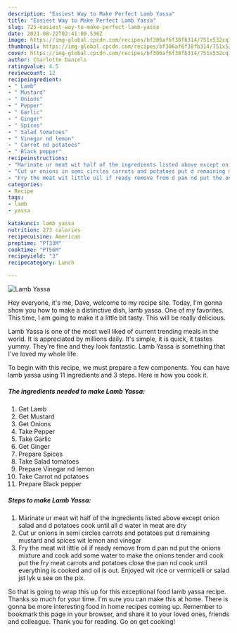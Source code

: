 ```yaml
---
description: "Easiest Way to Make Perfect Lamb Yassa"
title: "Easiest Way to Make Perfect Lamb Yassa"
slug: 725-easiest-way-to-make-perfect-lamb-yassa
date: 2021-08-22T02:41:00.536Z
image: https://img-global.cpcdn.com/recipes/bf306af6f38fb314/751x532cq70/lamb-yassa-recipe-main-photo.jpg
thumbnail: https://img-global.cpcdn.com/recipes/bf306af6f38fb314/751x532cq70/lamb-yassa-recipe-main-photo.jpg
cover: https://img-global.cpcdn.com/recipes/bf306af6f38fb314/751x532cq70/lamb-yassa-recipe-main-photo.jpg
author: Charlotte Daniels
ratingvalue: 4.5
reviewcount: 12
recipeingredient:
- " Lamb"
- " Mustard"
- " Onions"
- " Pepper"
- " Garlic"
- " Ginger"
- " Spices"
- " Salad tomatoes"
- " Vinegar nd lemon"
- " Carrot nd potatoes"
- " Black pepper"
recipeinstructions:
- "Marinate ur meat wit half of the ingredients listed above except onion salad and d potatoes cook until all d water in meat are dry"
- "Cut ur onions in semi circles carrots and potatoes put d remaining mustard and spices wit lemon and vinegar"
- "Fry the meat wit little oil if ready remove from d pan nd put the onions mixture and cook add some water to make the onions tender and cook put the fry meat carrots and potatoes close the pan nd cook until everything is cooked and oil is out. Enjoyed wit rice or vermicelli or salad jst lyk u see on the pix."
categories:
- Recipe
tags:
- lamb
- yassa

katakunci: lamb yassa 
nutrition: 273 calories
recipecuisine: American
preptime: "PT33M"
cooktime: "PT56M"
recipeyield: "3"
recipecategory: Lunch

---
```



![Lamb Yassa](https://img-global.cpcdn.com/recipes/bf306af6f38fb314/751x532cq70/lamb-yassa-recipe-main-photo.jpg)

Hey everyone, it's me, Dave, welcome to my recipe site. Today, I'm gonna show you how to make a distinctive dish, lamb yassa. One of my favorites. This time, I am going to make it a little bit tasty. This will be really delicious.



Lamb Yassa is one of the most well liked of current trending meals in the world. It is appreciated by millions daily. It's simple, it is quick, it tastes yummy. They're fine and they look fantastic. Lamb Yassa is something that I've loved my whole life.


To begin with this recipe, we must prepare a few components. You can have lamb yassa using 11 ingredients and 3 steps. Here is how you cook it.

<!--inarticleads1-->

##### The ingredients needed to make Lamb Yassa:

1. Get  Lamb
1. Get  Mustard
1. Get  Onions
1. Take  Pepper
1. Take  Garlic
1. Get  Ginger
1. Prepare  Spices
1. Take  Salad tomatoes
1. Prepare  Vinegar nd lemon
1. Take  Carrot nd potatoes
1. Prepare  Black pepper




<!--inarticleads2-->

##### Steps to make Lamb Yassa:

1. Marinate ur meat wit half of the ingredients listed above except onion salad and d potatoes cook until all d water in meat are dry
1. Cut ur onions in semi circles carrots and potatoes put d remaining mustard and spices wit lemon and vinegar
1. Fry the meat wit little oil if ready remove from d pan nd put the onions mixture and cook add some water to make the onions tender and cook put the fry meat carrots and potatoes close the pan nd cook until everything is cooked and oil is out. Enjoyed wit rice or vermicelli or salad jst lyk u see on the pix.




So that is going to wrap this up for this exceptional food lamb yassa recipe. Thanks so much for your time. I'm sure you can make this at home. There is gonna be more interesting food in home recipes coming up. Remember to bookmark this page in your browser, and share it to your loved ones, friends and colleague. Thank you for reading. Go on get cooking!
